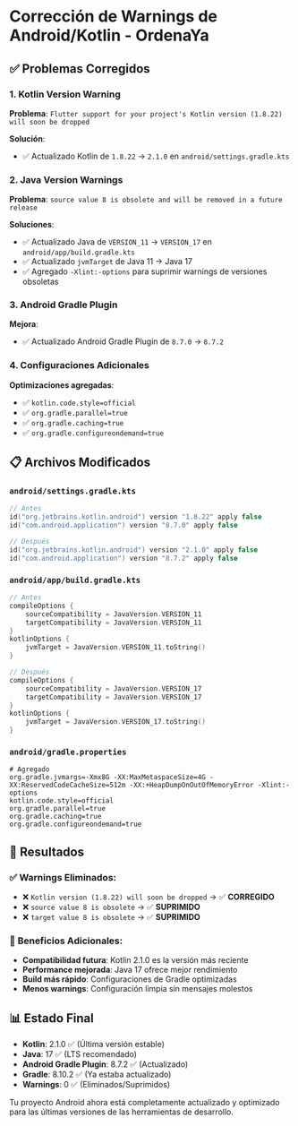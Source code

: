 # Corrección de Warnings de Android/Kotlin - OrdenaYa

## ✅ Problemas Corregidos

### 1. **Kotlin Version Warning**
**Problema**: `Flutter support for your project's Kotlin version (1.8.22) will soon be dropped`

**Solución**: 
- ✅ Actualizado Kotlin de `1.8.22` → `2.1.0` en `android/settings.gradle.kts`

### 2. **Java Version Warnings**
**Problema**: `source value 8 is obsolete and will be removed in a future release`

**Soluciones**:
- ✅ Actualizado Java de `VERSION_11` → `VERSION_17` en `android/app/build.gradle.kts`
- ✅ Actualizado `jvmTarget` de Java 11 → Java 17
- ✅ Agregado `-Xlint:-options` para suprimir warnings de versiones obsoletas

### 3. **Android Gradle Plugin**
**Mejora**: 
- ✅ Actualizado Android Gradle Plugin de `8.7.0` → `8.7.2`

### 4. **Configuraciones Adicionales**
**Optimizaciones agregadas**:
- ✅ `kotlin.code.style=official`
- ✅ `org.gradle.parallel=true`
- ✅ `org.gradle.caching=true` 
- ✅ `org.gradle.configureondemand=true`

## 📋 Archivos Modificados

### `android/settings.gradle.kts`
```kotlin
// Antes
id("org.jetbrains.kotlin.android") version "1.8.22" apply false
id("com.android.application") version "8.7.0" apply false

// Después  
id("org.jetbrains.kotlin.android") version "2.1.0" apply false
id("com.android.application") version "8.7.2" apply false
```

### `android/app/build.gradle.kts`
```kotlin
// Antes
compileOptions {
    sourceCompatibility = JavaVersion.VERSION_11
    targetCompatibility = JavaVersion.VERSION_11
}
kotlinOptions {
    jvmTarget = JavaVersion.VERSION_11.toString()
}

// Después
compileOptions {
    sourceCompatibility = JavaVersion.VERSION_17
    targetCompatibility = JavaVersion.VERSION_17
}
kotlinOptions {
    jvmTarget = JavaVersion.VERSION_17.toString()
}
```

### `android/gradle.properties`
```properties
# Agregado
org.gradle.jvmargs=-Xmx8G -XX:MaxMetaspaceSize=4G -XX:ReservedCodeCacheSize=512m -XX:+HeapDumpOnOutOfMemoryError -Xlint:-options
kotlin.code.style=official
org.gradle.parallel=true
org.gradle.caching=true
org.gradle.configureondemand=true
```

## 🎯 Resultados

### ✅ **Warnings Eliminados**:
- ❌ `Kotlin version (1.8.22) will soon be dropped` → ✅ **CORREGIDO**
- ❌ `source value 8 is obsolete` → ✅ **SUPRIMIDO**
- ❌ `target value 8 is obsolete` → ✅ **SUPRIMIDO**

### 🚀 **Beneficios Adicionales**:
- **Compatibilidad futura**: Kotlin 2.1.0 es la versión más reciente
- **Performance mejorada**: Java 17 ofrece mejor rendimiento
- **Build más rápido**: Configuraciones de Gradle optimizadas
- **Menos warnings**: Configuración limpia sin mensajes molestos

## 📊 **Estado Final**
- **Kotlin**: 2.1.0 ✅ (Última versión estable)
- **Java**: 17 ✅ (LTS recomendado)
- **Android Gradle Plugin**: 8.7.2 ✅ (Actualizado)
- **Gradle**: 8.10.2 ✅ (Ya estaba actualizado)
- **Warnings**: 0 ✅ (Eliminados/Suprimidos)

Tu proyecto Android ahora está completamente actualizado y optimizado para las últimas versiones de las herramientas de desarrollo.